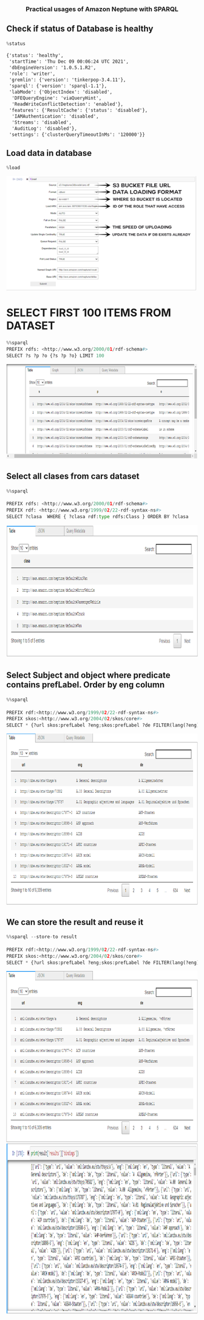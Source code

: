  <h3 align="center">Practical usages of Amazon Neptune with SPARQL</h3>

## Check if status of Database is healthy


```python
%status
```




    {'status': 'healthy',
     'startTime': 'Thu Dec 09 00:06:24 UTC 2021',
     'dbEngineVersion': '1.0.5.1.R2',
     'role': 'writer',
     'gremlin': {'version': 'tinkerpop-3.4.11'},
     'sparql': {'version': 'sparql-1.1'},
     'labMode': {'ObjectIndex': 'disabled',
      'DFEQueryEngine': 'viaQueryHint',
      'ReadWriteConflictDetection': 'enabled'},
     'features': {'ResultCache': {'status': 'disabled'},
      'IAMAuthentication': 'disabled',
      'Streams': 'disabled',
      'AuditLog': 'disabled'},
     'settings': {'clusterQueryTimeoutInMs': '120000'}}



## Load data in database


```python
%load
```

<img src="/pics/load.PNG" alt="Load"  width="500" height="300">


# SELECT FIRST 100 ITEMS FROM DATASET



```python
%%sparql 
PREFIX rdfs: <http://www.w3.org/2000/01/rdf-schema#>  
SELECT ?s ?p ?o {?s ?p ?o} LIMIT 100
```

<img src="/pics/first100.PNG" alt="First100" width="600" height="250">


## Select all clases from cars dataset


```python
%%sparql

PREFIX rdfs: <http://www.w3.org/2000/01/rdf-schema#>  
PREFIX rdf: <http://www.w3.org/1999/02/22-rdf-syntax-ns#>  
SELECT ?clasa  WHERE { ?clasa rdf:type rdfs:Class } ORDER BY ?clasa
```


<img src="/pics/allclassesfromcars.PNG" alt="First100" width="800" height="350">


## Select Subject and object where predicate contains prefLabel. Order by eng column


```python
%%sparql

PREFIX rdf:<http://www.w3.org/1999/02/22-rdf-syntax-ns#> 
PREFIX skos:<http://www.w3.org/2004/02/skos/core#> 
SELECT * {?url skos:prefLabel ?eng;skos:prefLabel ?de FILTER(lang(?eng)='en' && lang(?de)='de')}  ORDER BY ASC(?eng)
```


   <img src="/pics/prefLabel.PNG" alt="PrefLabel" width="900" height="450">


## We can store the result and reuse it 


```python
%%sparql --store-to result

PREFIX rdf:<http://www.w3.org/1999/02/22-rdf-syntax-ns#> 
PREFIX skos:<http://www.w3.org/2004/02/skos/core#> 
SELECT * {?url skos:prefLabel ?eng;skos:prefLabel ?de FILTER(lang(?eng)='en' && lang(?de)='de')} ORDER BY ASC(?eng)
```


 <img src="/pics/store1.PNG" alt="Store1" width="800" height="450">
    
 <img src="/pics/store2.PNG" alt="Store2" width="800" height="450">

